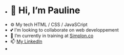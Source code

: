 - <h1>👋 Hi, I’m Pauline</h1>
- ⚙️ My tech HTML / CSS / JavaSCript 
- 💕 I'm looking to collaborate on web developpement  
- 🌱 I’m currently in training at <a href="https://simplon.co/">Simplon.co</a>
- 📫 <a href="https://www.linkedin.com/in/pauline-curt-488a52254/" target="_blank">My LinkedIn </a>
-  <a href="https://www.linkedin.com/in/pauline-curt-488a52254/" target="_blank"><i class="devicon-linkedin-plain-wordmark colored"></i></a>


<!---
PaulineCurt/PaulineCurt is a ✨ special ✨ repository because its `README.md` (this file) appears on your GitHub profile.
You can click the Preview link to take a look at your changes.
--->
